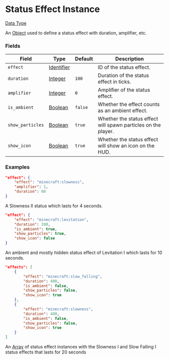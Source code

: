 # Status Effect Instance

[Data Type](../data_types.md)

An [Object](object.md) used to define a status effect with duration, amplifier, etc.


### Fields

Field  | Type | Default | Description
-------|-----|---------------|-------------
`effect` | [Identifier](identifier.md) | | ID of the status effect.
`duration` | [Integer](integer.md) | `100` | Duration of the status effect in ticks.
`amplifier` | [Integer](integer.md) | `0` | Amplifier of the status effect.
`is_ambient` | [Boolean](boolean.md) | `false` | Whether the effect counts as an ambient effect.
`show_particles` | [Boolean](boolean.md) | `true` | Whether the status effect will spawn particles on the player.
`show_icon` | [Boolean](boolean.md) | `true` | Whether the status effect will show an icon on the HUD.


### Examples

```json
"effect": {
    "effect": "minecraft:slowness",
    "amplifier": 1,
    "duration": 80
}
```

A Slowness II status which lasts for 4 seconds.
<br>

```json
"effect": {
    "effect": "minecraft:levitation",
    "duration": 200,
    "is_ambient": true,
    "show_particles": true,
    "show_icon": false
}
```

An ambient and mostly hidden status effect of Levitation I which lasts for 10 seconds.
<br>

```json
"effects": [
    {
        "effect": "minecraft:slow_falling",
        "duration": 400,
        "is_ambient": false,
        "show_particles": false,
        "show_icon": true
    },
    {
        "effect": "minecraft:slowness",
        "duration": 400,
        "is_ambient": false,
        "show_particles": false,
        "show_icon": true
    }
]
```
An [Array](array.md) of status effect instances with the Slowness I and Slow Falling I status effects that lasts for 20 seconds